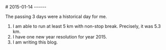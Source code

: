 <html>
<head>
	<title>2015-01-04</title>
</head>
<body>
# 2015-01-14
------

The passing 3 days were a historical day for me.
1. I am able to run at least 5 km with non-stop break. Precisely, it was 5.3 km.
2. I have one new year resolution for year 2015.
3. I am writing this blog.
</body>
</html>
